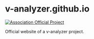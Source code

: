 # v-analyzer.github.io

[![Association Official Project][AssociationOfficialBadge]][AssociationUrl]

Official website of a v-analyzer project.

[AssociationOfficialBadge]: https://vosca.dev/badge.svg

[AssociationUrl]: https://vosca.dev
